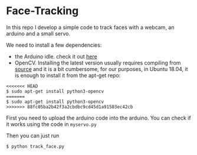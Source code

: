 # Face-Tracking
In this repo I develop a simple code to track faces with a webcam, an arduino and a small servo.

We need to install a few dependencies:
 - the Arduino idle. check it out [here](https://www.arduino.cc/en/guide/linux)
 - OpenCV. Installing the latest version usually requires compiling from [source](https://github.com/opencv/opencv) and it is  a bit cumbersome, for our purposes, in Ubuntu 18.04, it is enough to install it from the apt-get repo:
```
<<<<<<< HEAD
$ sudo apt-get install python3-opencv 
=======
$ sudo apt-get install python3-opencv
>>>>>>> 88fc05ba2b42f3a2cbdbc9cd45d1a91503ec42cb
```

First you need to upload the arduino code into the arduino. You can check if it works using the code in ``` myservo.py ```


Then you can just run
```
$ python track_face.py
```
